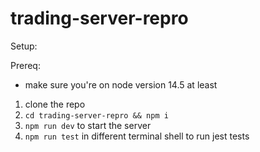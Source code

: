 # trading-server-repro

Setup:

Prereq:
- make sure you're on node version 14.5 at least

1. clone the repo
2. `cd trading-server-repro && npm i`
3. `npm run dev` to start the server
4. `npm run test` in different terminal shell to run jest tests
